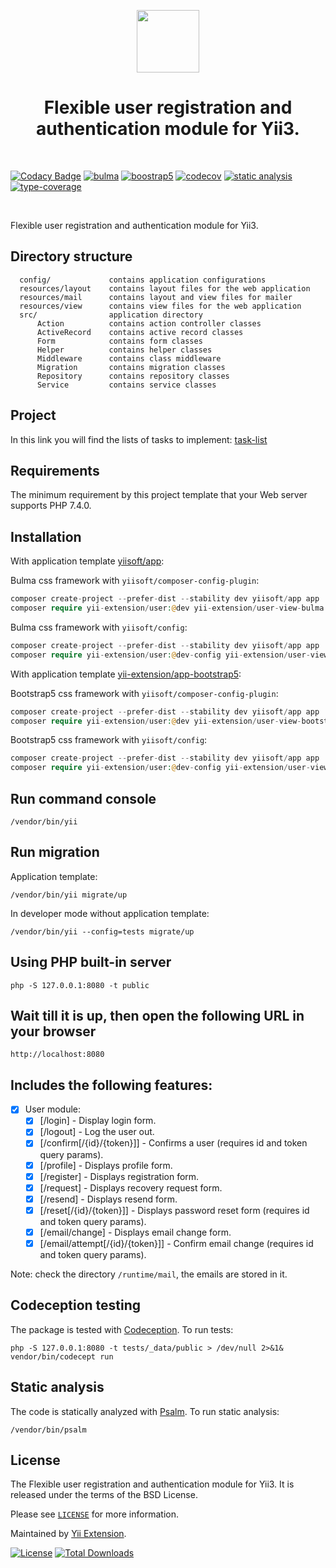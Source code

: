 <p align="center">
    <a href="https://github.com/yii-extension" target="_blank">
        <img src="https://lh3.googleusercontent.com/ehSTPnXqrkk0M3U-UPCjC0fty9K6lgykK2WOUA2nUHp8gIkRjeTN8z8SABlkvcvR-9PIrboxIvPGujPgWebLQeHHgX7yLUoxFSduiZrTog6WoZLiAvqcTR1QTPVRmns2tYjACpp7EQ=w2400" height="100px">
    </a>
    <h1 align="center">Flexible user registration and authentication module for Yii3.</h1>
    <br>
</p>

[![Codacy Badge](https://api.codacy.com/project/badge/Grade/58ee145c728f48a4867b6096537df634)](https://app.codacy.com/gh/yii-extension/user?utm_source=github.com&utm_medium=referral&utm_content=yii-extension/user&utm_campaign=Badge_Grade)
[![bulma](https://github.com/yii-extension/user/workflows/bulma/badge.svg)](https://github.com/yii-extension/user-view-bulma)
[![boostrap5](https://github.com/yii-extension/user/workflows/bootstrap5/badge.svg)](https://github.com/yii-extension/user-view-bootstrap5)
[![codecov](https://codecov.io/gh/yii-extension/user/branch/main/graph/badge.svg?token=AZAF464ILD)](https://codecov.io/gh/yii-extension/user)
[![static analysis](https://github.com/yii-extension/user/workflows/static%20analysis/badge.svg)](https://github.com/yii-extension/user/actions?query=workflow%3A%22static+analysis%22)
[![type-coverage](https://shepherd.dev/github/yii-extension/user/coverage.svg)](https://shepherd.dev/github/yii-extension/user)

<br/>

Flexible user registration and authentication module for Yii3.

## Directory structure

      config/             contains application configurations
      resources/layout    contains layout files for the web application
      resources/mail      contains layout and view files for mailer
      resources/view      contains view files for the web application
      src/                application directory
          Action          contains action controller classes
          ActiveRecord    contains active record classes
          Form            contains form classes
          Helper          contains helper classes
          Middleware      contains class middleware
          Migration       contains migration classes
          Repository      contains repository classes
          Service         contains service classes

## Project

In this link you will find the lists of tasks to implement: [task-list](https://github.com/yii-extension/user/projects/1)

## Requirements

The minimum requirement by this project template that your Web server supports PHP 7.4.0.

## Installation

With application template [yiisoft/app](https://github.com/yiisoft/app):

Bulma css framework with `yiisoft/composer-config-plugin`:

```php
composer create-project --prefer-dist --stability dev yiisoft/app app
composer require yii-extension/user:@dev yii-extension/user-view-bulma:@dev
```

Bulma css framework with `yiisoft/config`:

```php
composer create-project --prefer-dist --stability dev yiisoft/app app
composer require yii-extension/user:@dev-config yii-extension/user-view-bulma:@dev
```

With application template [yii-extension/app-bootstrap5](https://github.com/yii-extension/app-bootstrap5):

Bootstrap5 css framework with `yiisoft/composer-config-plugin`:

```php
composer create-project --prefer-dist --stability dev yiisoft/app app
composer require yii-extension/user:@dev yii-extension/user-view-bootstrap5:@dev
```

Bootstrap5 css framework with `yiisoft/config`:

```php
composer create-project --prefer-dist --stability dev yiisoft/app app
composer require yii-extension/user:@dev-config yii-extension/user-view-bootstrap5:@dev
```

## Run command console

```shell
/vendor/bin/yii
```

## Run migration

Application template:

```shel
/vendor/bin/yii migrate/up
```

In developer mode without application template:

```shel
/vendor/bin/yii --config=tests migrate/up
```

## Using PHP built-in server

```shell
php -S 127.0.0.1:8080 -t public
```

## Wait till it is up, then open the following URL in your browser

```shell
http://localhost:8080
```

## Includes the following features:

- [x] User module:
  - [x] [/login] - Display login form.
  - [x] [/logout] - Log the user out.
  - [x] [/confirm[/{id}/{token}]] - Confirms a user (requires id and token query params).
  - [x] [/profile] - Displays profile form.
  - [x] [/register] - Displays registration form.
  - [x] [/request] - Displays recovery request form.
  - [x] [/resend] - Displays resend form.
  - [x] [/reset[/{id}/{token}]] - Displays password reset form (requires id and token query params).
  - [x] [/email/change] - Displays email change form.
  - [x] [/email/attempt[/{id}/{token}]] - Confirm email change (requires id and token query params).

Note: check the directory `/runtime/mail`, the emails are stored in it.

## Codeception testing

The package is tested with [Codeception](https://github.com/Codeception/Codeception). To run tests:

```shell
php -S 127.0.0.1:8080 -t tests/_data/public > /dev/null 2>&1&
vendor/bin/codecept run
```

## Static analysis

The code is statically analyzed with [Psalm](https://psalm.dev/docs). To run static analysis:

```shell
/vendor/bin/psalm
```

## License

The Flexible user registration and authentication module for Yii3. It is released under the terms of the BSD License.

Please see [`LICENSE`](./LICENSE.md) for more information.

Maintained by [Yii Extension](https://github.com/yii-extension).

[![License](https://poser.pugx.org/yii-extension/user/license)](//packagist.org/packages/yii-extension/user)
[![Total Downloads](https://img.shields.io/packagist/dt/yii-extension/user)](https://packagist.org/packages/yii-extension/user)
